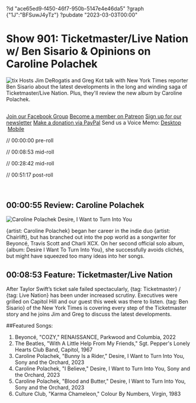 ?id "ace65ed9-f450-46f7-950b-5147e4e46da5"
?graph {"1J":"BFSuwJ4yTz"}
?pubdate "2023-03-03T00:00"
# Show 901: Ticketmaster/Live Nation w/ Ben Sisario & Opinions on Caroline Polachek
![tix](https://static.soundopinions.org/images/2023/tix.png)
Hosts Jim DeRogatis and Greg Kot talk with New York Times reporter Ben Sisario about the latest developments in the long and winding saga of Ticketmaster/Live Nation. Plus, they'll review the new album by Caroline Polachek.

##
[Join our Facebook Group](https://bit.ly/3sivr9T)
[Become a member on Patreon](https://bit.ly/3slWZvc)
[Sign up for our newsletter](https://bit.ly/3eEvRnG)
[Make a donation via PayPal](https://bit.ly/3dmt9lU)
Send us a Voice Memo: [Desktop](bit.ly/2RyD5Ah)  [Mobile](sayhi.chat/soundops)

// 00:00:00 pre-roll

// 00:08:53 mid-roll

// 00:28:42 mid-roll

// 00:51:17 post-roll

 
## 00:00:55 Review: Caroline Polachek

![Caroline Polachek Desire, I Want to Turn Into You](https://static.soundopinions.org/assets/901/1J1.jpg)

{artist: Caroline Polachek} began her career in the indie duo {artist: Chairlift}, but has branched out into the pop world as a songwriter for Beyoncé, Travis Scott and Charli XCX. On her second official solo album, {album: Desire I Want To Turn Into You}, she successfully avoids clichés, but might have squeezed too many ideas into her songs. 


## 00:08:53 Feature: Ticketmaster/Live Nation

After Taylor Swift’s ticket sale failed spectacularly, {tag: Ticketmaster} / {tag: Live Nation} has been under increased scrutiny. Executives were grilled on Capitol Hill and our guest this week was there to listen. {tag: Ben Sisario} of the New York Times is covering every step of the Ticketmaster story and he joins Jim and Greg to discuss the latest developments.



##Featured Songs:

1. Beyoncé, "COZY," RENAISSANCE, Parkwood and Columbia, 2022
1. The Beatles, "With A Little Help From My Friends," Sgt. Pepper's Lonely Hearts Club Band, Capitol, 1967
1. Caroline Polachek, "Bunny Is a Rider," Desire, I Want to Turn Into You, Sony and the Orchard, 2023
1. Caroline Polachek, "I Believe," Desire, I Want to Turn Into You, Sony and the Orchard, 2023
1. Caroline Polachek, "Blood and Butter," Desire, I Want to Turn Into You, Sony and the Orchard, 2023
1. Culture Club, "Karma Chameleon," Colour By Numbers, Virgin, 1983
